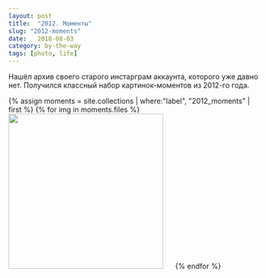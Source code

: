 ```yaml
---
layout: post
title:  "2012. Моменты"
slug: "2012-moments"
date:   2018-08-03
category: by-the-way
tags: [photo, life]
---
```


Нашёл архив своего старого инстарграм аккаунта, которого уже давно нет.
Получился классный набор картинок-моментов из 2012-го года.

<!--more-->

<style type="text/css">
	.by-the-way .post {
			max-width: 1000px;
	}
  #ig img {
    display: inline-block;
    margin: 0 20px 20px 0;
    width: 306px;
    height: 306px;
  }
</style>

<div id="ig" class="clearfix">
{% assign moments = site.collections | where:"label", "2012_moments"  | first %}
  {% for img in moments.files %}
    <img src="/2012_moments/{{ img.name }}">
  {% endfor %}
</div>
